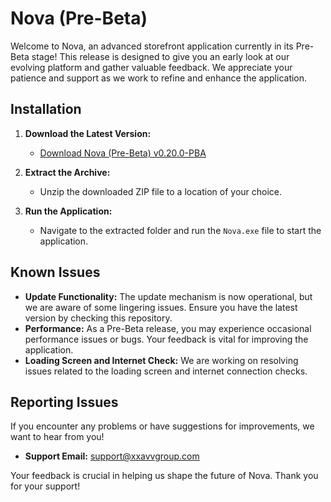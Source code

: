# Nova (Pre-Beta)

Welcome to Nova, an advanced storefront application currently in its Pre-Beta stage! This release is designed to give you an early look at our evolving platform and gather valuable feedback. We appreciate your patience and support as we work to refine and enhance the application.

## Installation

1. **Download the Latest Version:**
   - [Download Nova (Pre-Beta) v0.20.0-PBA](https://github.com/xxavv6AMES/nova1/releases/latest)

2. **Extract the Archive:**
   - Unzip the downloaded ZIP file to a location of your choice.

3. **Run the Application:**
   - Navigate to the extracted folder and run the `Nova.exe` file to start the application.

## Known Issues

- **Update Functionality:** The update mechanism is now operational, but we are aware of some lingering issues. Ensure you have the latest version by checking this repository.
- **Performance:** As a Pre-Beta release, you may experience occasional performance issues or bugs. Your feedback is vital for improving the application.
- **Loading Screen and Internet Check:** We are working on resolving issues related to the loading screen and internet connection checks.

## Reporting Issues

If you encounter any problems or have suggestions for improvements, we want to hear from you!

- **Support Email:** [support@xxavvgroup.com](mailto:support@xxavvgroup.com)

Your feedback is crucial in helping us shape the future of Nova. Thank you for your support!
